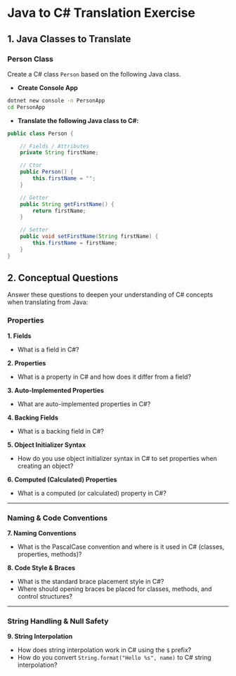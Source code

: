 # Java to C# Translation Exercise

## 1. Java Classes to Translate

### Person Class

Create a C# class `Person` based on the following Java class.

- **Create Console App**

```sh
dotnet new console -n PersonApp
cd PersonApp
```


- **Translate the following Java class to C#:**

```java
public class Person {

    // Fields / Attributes
    private String firstName;

    // Ctor
    public Person() {
        this.firstName = "";
    }

    // Getter
    public String getFirstName() {
        return firstName;
    }

    // Setter
    public void setFirstName(String firstName) {
        this.firstName = firstName;
    }
}
```

## 2. Conceptual Questions

Answer these questions to deepen your understanding of C# concepts when translating from Java:

### Properties

**1. Fields**

* What is a field in C#?

**2. Properties**

* What is a property in C# and how does it differ from a field?

**3. Auto-Implemented Properties**

* What are auto-implemented properties in C#?

**4. Backing Fields**

* What is a backing field in C#?

**5. Object Initializer Syntax**

* How do you use object initializer syntax in C# to set properties when creating an object?

**6. Computed (Calculated) Properties**

* What is a computed (or calculated) property in C#?

---

### Naming & Code Conventions

**7. Naming Conventions**

* What is the PascalCase convention and where is it used in C# (classes, properties, methods)?

**8. Code Style & Braces**

* What is the standard brace placement style in C#?
* Where should opening braces be placed for classes, methods, and control structures?

---

### String Handling & Null Safety

**9. String Interpolation**

* How does string interpolation work in C# using the `$` prefix?
* How do you convert `String.format("Hello %s", name)` to C# string interpolation?
